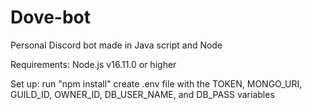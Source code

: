 # Dove-bot
Personal Discord bot made in Java script and Node

Requirements:
Node.js v16.11.0 or higher

Set up:
run "npm install"
create .env file with the TOKEN, MONGO_URI, GUILD_ID, OWNER_ID,
DB_USER_NAME, and DB_PASS variables
